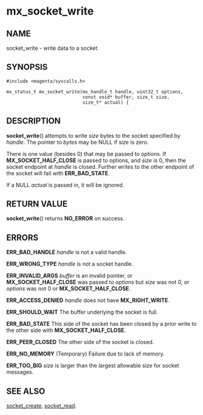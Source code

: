 # mx_socket_write

## NAME

socket_write - write data to a socket

## SYNOPSIS

```
#include <magenta/syscalls.h>

mx_status_t mx_socket_write(mx_handle_t handle, uint32_t options,
                            const void* buffer, size_t size,
                            size_t* actual) {
```

## DESCRIPTION

**socket_write**() attempts to write *size* bytes to the socket
specified by *handle*.  The pointer to *bytes* may be NULL if *size*
is zero.

There is one value (besides 0) that may be passed to *options*. If
**MX_SOCKET_HALF_CLOSE** is passed to options, and *size* is 0, then the
socket endpoint at *handle* is closed. Further writes to the other
endpoint of the socket will fail with **ERR_BAD_STATE**.

If a NULL *actual* is passed in, it will be ignored.

## RETURN VALUE

**socket_write**() returns **NO_ERROR** on success.

## ERRORS

**ERR_BAD_HANDLE**  *handle* is not a valid handle.

**ERR_WRONG_TYPE**  *handle* is not a socket handle.

**ERR_INVALID_ARGS**  *buffer* is an invalid pointer, or
**MX_SOCKET_HALF_CLOSE** was passed to *options* but *size* was
not 0, or *options* was not 0 or **MX_SOCKET_HALF_CLOSE**.

**ERR_ACCESS_DENIED**  *handle* does not have **MX_RIGHT_WRITE**.

**ERR_SHOULD_WAIT**  The buffer underlying the socket is full.

**ERR_BAD_STATE**  This side of the socket has been closed by a prior write
to the other side with **MX_SOCKET_HALF_CLOSE**.

**ERR_PEER_CLOSED**  The other side of the socket is closed.

**ERR_NO_MEMORY**  (Temporary) Failure due to lack of memory.

**ERR_TOO_BIG** *size* is larger than the largest allowable size for
socket messages.

## SEE ALSO

[socket_create](socket_create.md),
[socket_read](socket_read.md).
